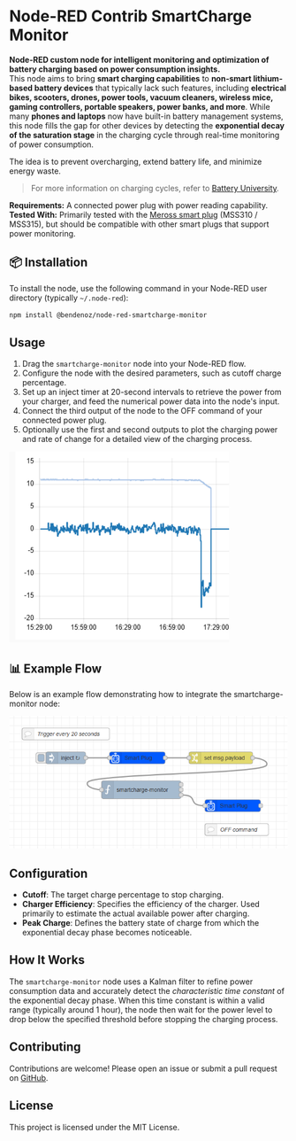 # Node-RED Contrib SmartCharge Monitor

**Node-RED custom node for intelligent monitoring and optimization of battery charging based on power consumption insights.**  
This node aims to bring **smart charging capabilities** to **non-smart lithium-based battery devices** that typically lack such features, including **electrical bikes, scooters, drones, power tools, vacuum cleaners, wireless mice, gaming controllers, portable speakers, power banks, and more**. While many **phones and laptops** now have built-in battery management systems, this node fills the gap for other devices by detecting the **exponential decay of the saturation stage** in the charging cycle through real-time monitoring of power consumption.

The idea is to prevent overcharging, extend battery life, and minimize energy waste.

> For more information on charging cycles, refer to [Battery University](https://batteryuniversity.com/article/bu-409-charging-lithium-ion).

**Requirements:** A connected power plug with power reading capability.
**Tested With:** Primarily tested with the [Meross smart plug](https://flows.nodered.org/node/node-red-contrib-meross) (MSS310 / MSS315), but should be compatible with other smart plugs that support power monitoring.

## 📦 Installation

To install the node, use the following command in your Node-RED user directory (typically `~/.node-red`):

```sh
npm install @bendenoz/node-red-smartcharge-monitor
```

## Usage

1. Drag the `smartcharge-monitor` node into your Node-RED flow.
2. Configure the node with the desired parameters, such as cutoff charge percentage.
3. Set up an inject timer at 20-second intervals to retrieve the power from your charger, and feed the numerical power data into the node's input.
4. Connect the third output of the node to the OFF command of your connected power plug.
5. Optionally use the first and second outputs to plot the charging power and rate of change for a detailed view of the charging process.

![Charge Graph](images/graph.png)

## 📊 Example Flow

Below is an example flow demonstrating how to integrate the smartcharge-monitor node:

![Example Flow](images/example-flow.png)

## Configuration

- **Cutoff**: The target charge percentage to stop charging.
- **Charger Efficiency**: Specifies the efficiency of the charger. Used primarily to estimate the actual available power after charging.
- **Peak Charge**: Defines the battery state of charge from which the exponential decay phase becomes noticeable.

## How It Works

The `smartcharge-monitor` node uses a Kalman filter to refine power consumption data and accurately detect the _characteristic time constant_ of the exponential decay phase. When this time constant is within a valid range (typically around 1 hour), the node then wait for the power level to drop below the specified threshold before stopping the charging process.

## Contributing

Contributions are welcome! Please open an issue or submit a pull request on [GitHub](https://github.com/bendenoz/node-red-contrib-smartcharge-monitor).

## License

This project is licensed under the MIT License.
